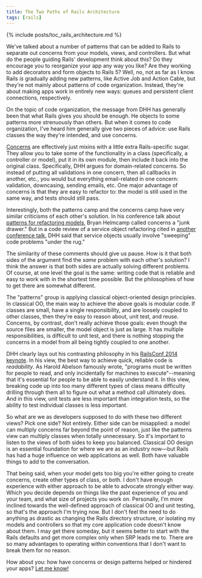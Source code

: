 ```yaml
---
title: The Two Paths of Rails Architecture
tags: [rails]
---
```


{% include posts/toc_rails_architecture.md %}

We've talked about a number of patterns that can be added to Rails to separate out concerns from your models, views, and controllers. But what do the people guiding Rails' development think about this? Do they encourage you to reorganize your app any way you like? Are they working to add decorators and form objects to Rails 5? Well, no, not as far as I know. Rails *is* gradually adding new patterns, like Active Job and Action Cable, but they're not mainly about patterns of code organization. Instead, they're about making apps work in entirely new ways: queues and persistent client connections, respectively.

On the topic of code organization, the message from DHH has generally been that what Rails gives you should be enough. He objects to some patterns more strenuously than others. But when it comes to code organization, I've heard him generally give two pieces of advice: use Rails classes the way they're intended, and use concerns.

[Concerns](https://signalvnoise.com/posts/3372-put-chubby-models-on-a-diet-with-concerns) are effectively just mixins with a little extra Rails-specific sugar. They allow you to take some of the functionality in a class (specifically, a controller or model), put it in its own module, then include it back into the original class. Specifically, DHH argues for domain-related concerns. So instead of putting all validations in one concern, then all callbacks in another, etc., you would but everything email-related in one concern: validation, downcasing, sending emails, etc. One major advantage of concerns is that they are easy to refactor to: the model is still used in the same way, and tests should still pass.

Interestingly, both the patterns camp and the concerns camp have very similar criticisms of each other's solution. In his conference talk about [patterns for refactoring models](https://youtu.be/5yX6ADjyqyE), Bryan Helmcamp called concerns a "junk drawer." But in a code review of a service object refactoring cited in [another conference talk](http://youtu.be/bHpVdOzrvkE), DHH said that service objects usually involve "sweeping" code problems "under the rug."

The similarity of these comments should give us pause. How is it that both sides of the argument find the *same* problem with each other's solution? I think the answer is that both sides are actually solving different problems. Of course, at one level the goal is the same: writing code that is reliable and easy to work with in the shortest time possible. But the philosophies of how to get there are somewhat different.

The "patterns" group is applying classical object-oriented design principles. In classical OO, the main way to achieve the above goals is modular code. If classes are small, have a single responsibility, and are loosely coupled to other classes, then they're easy to reason about, unit test, and reuse. Concerns, by contrast, don't really achieve those goals: even though the source files are smaller, the model object is just as large. It has multiple responsibilities, is difficult to unit test, and there is nothing stopping the concerns in a model from all being tightly coupled to one another.

DHH clearly lays out his contrasting philosophy in his [RailsConf 2014 keynote](https://youtu.be/9LfmrkyP81M). In his view, the best way to achieve quick, reliable code is *readability*. As Harold Abelson famously wrote, "programs must be written for people to read, and only incidentally for machines to execute"--meaning that it's essential for people to be able to easily understand it. In this view, breaking code up into too many different types of class means difficulty drilling through them all to figure out what a method call ultimately does. And in this view, unit tests are less important than integration tests, so the ability to test individual classes is less important.

So what are we as developers supposed to do with these two different views? Pick one side? Not entirely. Either side can be misapplied: a model can multiply concerns far beyond the point of reason, just like the patterns view can multiply classes when totally unnecessary. So it's important to listen to the views of both sides to keep you balanced. Classical OO design is an essential foundation for where we are as an industry now—but Rails has had a huge influence on web applications as well. Both have valuable things to add to the conversation.

That being said, when your model gets too big you're either going to create concerns, create other types of class, or both. I don't have enough experience with either approach to be able to advocate strongly either way. Which you decide depends on things like the past experience of you and your team, and what size of projects you work on. Personally, I'm more inclined towards the well-defined approach of classical OO and unit testing, so that's the approach I'm trying now. But I don't feel the need to do anything as drastic as changing the Rails directory structure, or isolating my models and controllers so that my core application code doesn't know about them. I may get there someday, but it seems better to start with the Rails defaults and get more complex only when SRP leads me to. There are so many advantages to operating within conventions that I don't want to break them for no reason.

How about you: how have concerns or design patterns helped or hindered your apps? [Let me know!](https://twitter.com/CodingItWrong)
